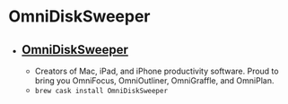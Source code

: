 # OmniDiskSweeper
- [OmniDiskSweeper](https://www.omnigroup.com/more/)
  - 
  - Creators of Mac, iPad, and iPhone productivity software. Proud to bring you OmniFocus, OmniOutliner, OmniGraffle, and OmniPlan.
  - `brew cask install OmniDiskSweeper`
